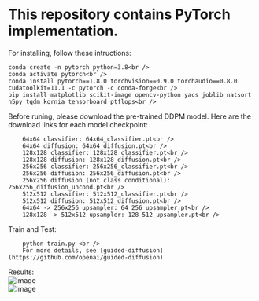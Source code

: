 # This repository contains PyTorch implementation.
For installing, follow these intructions:

    conda create -n pytorch python=3.8<br />
    conda activate pytorch<br />
    conda install pytorch==1.8.0 torchvision==0.9.0 torchaudio==0.8.0 cudatoolkit=11.1 -c pytorch -c conda-forge<br />
    pip install matplotlib scikit-image opencv-python yacs joblib natsort h5py tqdm kornia tensorboard ptflops<br />

Before runing, please download the pre-trained DDPM model. Here are the download links for each model checkpoint:

        64x64 classifier: 64x64_classifier.pt<br />
        64x64 diffusion: 64x64_diffusion.pt<br />
        128x128 classifier: 128x128_classifier.pt<br />
        128x128 diffusion: 128x128_diffusion.pt<br />
        256x256 classifier: 256x256_classifier.pt<br />
        256x256 diffusion: 256x256_diffusion.pt<br />
        256x256 diffusion (not class conditional): 256x256_diffusion_uncond.pt<br />
        512x512 classifier: 512x512_classifier.pt<br />
        512x512 diffusion: 512x512_diffusion.pt<br />
        64x64 -> 256x256 upsampler: 64_256_upsampler.pt<br />
        128x128 -> 512x512 upsampler: 128_512_upsampler.pt<br />

Train and Test:<br />

        python train.py <br />
        For more details, see [guided-diffusion](https://github.com/openai/guided-diffusion)

Results: <br />
![image](https://github.com/user-attachments/assets/d0f2b17b-8ffb-46b8-a5e5-25cada06d9d8)<br />
![image](https://github.com/user-attachments/assets/ae63cd2a-7720-418c-ac69-737f82f4baa4)<br />


